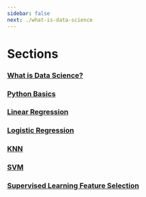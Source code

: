 ```yaml
---
sidebar: false
next: ./what-is-data-science
---
```

# Sections
### [What is Data Science?](/sections/what-is-data-science)
### [Python Basics](/sections/python-basics)
### [Linear Regression](/sections/linear-regression)
### [Logistic Regression](/sections/logistic-regression)
### [KNN](/sections/knn)
### [SVM](/sections/svm)
### [Supervised Learning Feature Selection](/sections/supervised-feature-selection)
